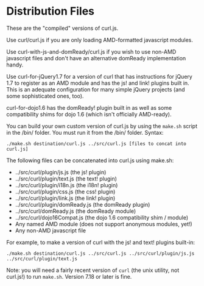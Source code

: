 Distribution Files
==================

These are the "compiled" versions of curl.js.

Use curl/curl.js if you are only loading AMD-formatted javascript modules.

Use curl-with-js-and-domReady/curl.js if you wish to use non-AMD javascript
files and don't have an alternative domReady implementation handy.

Use curl-for-jQuery1.7 for a version of curl that has instructions for
jQuery 1.7 to register as an AMD module and has the js! and link! plugins
built in.  This is an adequate configuration for many simple jQuery projects
(and some sophisticated ones, too).

curl-for-dojo1.6 has the domReady! plugin built in as well as some
compatibility shims for dojo 1.6 (which isn't officially AMD-ready).

You can build your own custom version of curl.js by using the `make.sh` script
in the /bin/ folder.  You must run it from the /bin/ folder.  Syntax:

	./make.sh destination/curl.js ../src/curl.js [files to concat into curl.js]

The following files can be concatenated into curl.js using make.sh:

* ../src/curl/plugin/js.js (the js! plugin)
* ../src/curl/plugin/text.js (the text! plugin)
* ../src/curl/plugin/i18n.js (the i18n! plugin)
* ../src/curl/plugin/css.js (the css! plugin)
* ../src/curl/plugin/link.js (the link! plugin)
* ../src/curl/plugin/domReady.js (the domReady plugin)
* ../src/curl/domReady.js (the domReady module)
* ../src/curl/dojo16Compat.js (the dojo 1.6 compatibility shim / module)
* Any named AMD module (does not support anonymous modules, yet!)
* Any non-AMD javascript file

For example, to make a version of curl with the js! and text! plugins built-in:

	./make.sh destination/curl.js ../src/curl.js ../src/curl/plugin/js.js ../src/curl/plugin/text.js

Note: you will need a fairly recent version of `curl` (the unix utility, not
curl.js!) to run `make.sh`.  Version 7.18 or later is fine.
